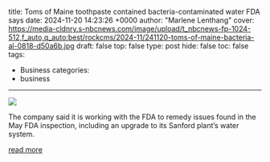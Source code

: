 title: Toms of Maine toothpaste contained bacteria-contaminated water FDA says
date: 2024-11-20 14:23:26 +0000
author: "Marlene Lenthang"
cover: https://media-cldnry.s-nbcnews.com/image/upload/t_nbcnews-fp-1024-512,f_auto,q_auto:best/rockcms/2024-11/241120-toms-of-maine-bacteria-al-0818-d50a6b.jpg
draft: false
top: false
type: post
hide: false
toc: false
tags:
  - Business
categories:
  - business
---

![](https://media-cldnry.s-nbcnews.com/image/upload/t_nbcnews-fp-1024-512,f_auto,q_auto:best/rockcms/2024-11/241120-toms-of-maine-bacteria-al-0818-d50a6b.jpg)

The company said it is working with the FDA to remedy issues found in the May FDA inspection, including an upgrade to its Sanford plant’s water system.

[read more](https://www.nbcnews.com/news/us-news/toms-maine-toothpaste-contained-bacteria-contaminated-water-fda-says-rcna180948)
